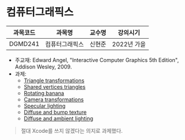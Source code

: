 # 컴퓨터그래픽스

| 과목코드 | 과목명         | 교수명 | 강의시기    |
|----------|----------------|--------|-------------|
| DGMD241  | 컴퓨터그래픽스 | 신현준 | 2022년 가을 |

- 주교재: Edward Angel, "Interactive Computer Graphics 5th Edition", Addison Wesley, 2009.
- 과제:
  - [Triangle transformations](./assignments/triangle-transformations)
  - [Shared vertices triangles](./assignments/shared-vertices-triangles)
  - [Rotating banana](./assignments/rotating-banana)
  - [Camera transformations](./assignments/camera-transformations)
  - [Specular lighting](./assignments/specular-lighting)
  - [Diffuse and bump texture](./assignments/diffuse-and-bump-texture)
  - [Diffuse and ambient lighting](./assignments/diffuse-and-ambient-lighting)

> 절대 Xcode를 쓰지 않겠다는 의지로 과제했다.
